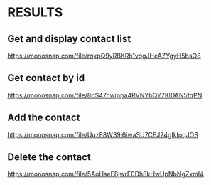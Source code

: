 # RESULTS


## Get and display contact list
https://monosnap.com/file/rqkpQ9yRBKRh1vqgJHeAZYgyH5bsO8

## Get contact by id
https://monosnap.com/file/8oS47nwippa4RVNYbQY7KlDAN5fqPN

## Add the contact
https://monosnap.com/file/Uuz88W39l6iwaSU7CEJ24gIkIpqJOS

## Delete the contact
https://monosnap.com/file/5AoHseE8jwrF0Dh8kHwUpNbNgZxmI4
